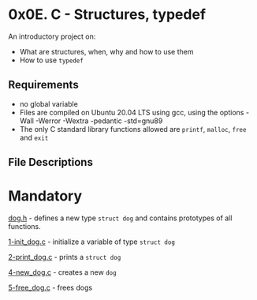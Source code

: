 # 0x0E. C - Structures, typedef
An introductory project on:

- What are structures, when, why and how to use them
- How to use `typedef`
## Requirements
- no global variable
- Files are compiled on Ubuntu 20.04 LTS using gcc, using the options -Wall -Werror -Wextra -pedantic -std=gnu89
- The only C standard library functions allowed are `printf`, `malloc`, `free` and `exit`
## File Descriptions
# Mandatory
[dog.h]() - defines a new type `struct dog` and contains prototypes of all functions.

[1-init_dog.c](./1-init_dog.c) - initialize a variable of type `struct dog`

[2-print_dog.c](./2-print_dog.c) - prints a `struct dog`

[4-new_dog.c](./4-new_dog.c) - creates a new `dog`

[5-free_dog.c](./5-free_dog.c) - frees dogs
